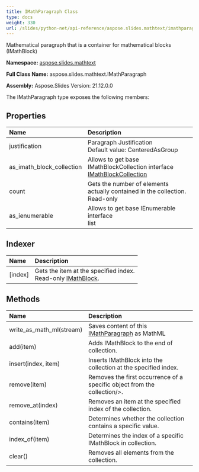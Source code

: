 ```yaml
---
title: IMathParagraph Class
type: docs
weight: 330
url: /slides/python-net/api-reference/aspose.slides.mathtext/imathparagraph/
---
```


Mathematical paragraph that is a container for mathematical blocks (IMathBlock)

**Namespace:** [aspose.slides.mathtext](/slides/python-net/api-reference/aspose.slides.mathtext/)

**Full Class Name:** aspose.slides.mathtext.IMathParagraph

**Assembly:**  Aspose.Slides Version: 21.12.0.0

The IMathParagraph type exposes the following members:
## **Properties**
|**Name**|**Description**|
| :- | :- |
|justification|Paragraph Justification <br/>            Default value: CenteredAsGroup|
|as_imath_block_collection|Allows to get base IMathBlockCollection interface<br/>            [IMathBlockCollection](/python-net/api-reference/aspose.slides.mathtext/imathblockcollection/)|
|count|Gets the number of elements actually contained in the collection.<br/>            Read-only|
|as_ienumerable|Allows to get base IEnumerable interface<br/>            list|
## **Indexer**
|**Name**|**Description**|
| :- | :- |
|[index]|Gets the item at the specified index.<br/>            Read-only [IMathBlock](/python-net/api-reference/aspose.slides.mathtext/imathblock/).|
## **Methods**
|**Name**|**Description**|
| :- | :- |
|write_as_math_ml(stream)|Saves content of this [IMathParagraph](/python-net/api-reference/aspose.slides.mathtext/imathparagraph/) as MathML|
|add(item)|Adds IMathBlock to the end of collection.|
|insert(index, item)|Inserts IMathBlock into the collection at the specified index.|
|remove(item)|Removes the first occurrence of a specific object from the collection/>.|
|remove_at(index)|Removes an item at the specified index of the collection.|
|contains(item)|Determines whether the collection contains a specific value.|
|index_of(item)|Determines the index of a specific IMathBlock in collection.|
|clear()|Removes all elements from the collection.|
